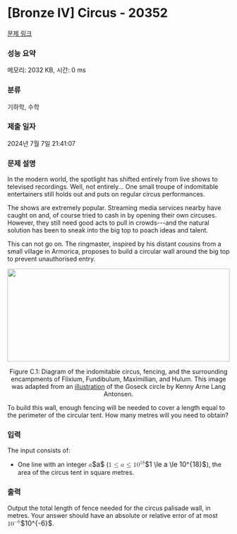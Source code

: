 # [Bronze IV] Circus - 20352 

[문제 링크](https://www.acmicpc.net/problem/20352) 

### 성능 요약

메모리: 2032 KB, 시간: 0 ms

### 분류

기하학, 수학

### 제출 일자

2024년 7월 7일 21:41:07

### 문제 설명

<p>In the modern world, the spotlight has shifted entirely from live shows to televised recordings.  Well, not entirely... One small troupe of indomitable entertainers still holds out and puts on regular circus performances.</p>

<p>The shows are extremely popular. Streaming media services nearby have caught on and, of course tried to cash in by opening their own circuses. However, they still need good acts to pull in crowds---and the natural solution has been to sneak into the big top to poach ideas and talent.</p>

<p>This can not go on. The ringmaster, inspired by his distant cousins from a small village in Armorica, proposes to build a circular wall around the big top to prevent unauthorised entry.</p>

<p style="text-align: center;"><img alt="" src="" style="width: 504px; height: 211px;"></p>

<p style="text-align: center;">Figure C.1: Diagram of the indomitable circus, fencing, and the surrounding encampments of Flixium, Fundibulum, Maximillian, and Hulum. This image was adapted from an <a href="https://en.wikipedia.org/wiki/File:Goseck_circle,_Germany_4900_-_4700_BC.jpg">illustration</a> of the Goseck circle by Kenny Arne Lang Antonsen.</p>

<p>To build this wall, enough fencing will be needed to cover a length equal to the perimeter of the circular tent. How many metres will you need to obtain?</p>

### 입력 

 <p>The input consists of:</p>

<ul>
	<li>One line with an integer <mjx-container class="MathJax" jax="CHTML" style="font-size: 109%; position: relative;"><mjx-math class="MJX-TEX" aria-hidden="true"><mjx-mi class="mjx-i"><mjx-c class="mjx-c1D44E TEX-I"></mjx-c></mjx-mi></mjx-math><mjx-assistive-mml unselectable="on" display="inline"><math xmlns="http://www.w3.org/1998/Math/MathML"><mi>a</mi></math></mjx-assistive-mml><span aria-hidden="true" class="no-mathjax mjx-copytext">$a$</span></mjx-container> (<mjx-container class="MathJax" jax="CHTML" style="font-size: 109%; position: relative;"><mjx-math class="MJX-TEX" aria-hidden="true"><mjx-mn class="mjx-n"><mjx-c class="mjx-c31"></mjx-c></mjx-mn><mjx-mo class="mjx-n" space="4"><mjx-c class="mjx-c2264"></mjx-c></mjx-mo><mjx-mi class="mjx-i" space="4"><mjx-c class="mjx-c1D44E TEX-I"></mjx-c></mjx-mi><mjx-mo class="mjx-n" space="4"><mjx-c class="mjx-c2264"></mjx-c></mjx-mo><mjx-msup space="4"><mjx-mn class="mjx-n"><mjx-c class="mjx-c31"></mjx-c><mjx-c class="mjx-c30"></mjx-c></mjx-mn><mjx-script style="vertical-align: 0.393em;"><mjx-texatom size="s" texclass="ORD"><mjx-mn class="mjx-n"><mjx-c class="mjx-c31"></mjx-c><mjx-c class="mjx-c38"></mjx-c></mjx-mn></mjx-texatom></mjx-script></mjx-msup></mjx-math><mjx-assistive-mml unselectable="on" display="inline"><math xmlns="http://www.w3.org/1998/Math/MathML"><mn>1</mn><mo>≤</mo><mi>a</mi><mo>≤</mo><msup><mn>10</mn><mrow data-mjx-texclass="ORD"><mn>18</mn></mrow></msup></math></mjx-assistive-mml><span aria-hidden="true" class="no-mathjax mjx-copytext">$1 \le a \le 10^{18}$</span></mjx-container>), the area of the circus tent in square metres.</li>
</ul>

### 출력 

 <p>Output the total length of fence needed for the circus palisade wall, in metres. Your answer should have an absolute or relative error of at most <mjx-container class="MathJax" jax="CHTML" style="font-size: 109%; position: relative;"><mjx-math class="MJX-TEX" aria-hidden="true"><mjx-msup><mjx-mn class="mjx-n"><mjx-c class="mjx-c31"></mjx-c><mjx-c class="mjx-c30"></mjx-c></mjx-mn><mjx-script style="vertical-align: 0.393em;"><mjx-texatom size="s" texclass="ORD"><mjx-mo class="mjx-n"><mjx-c class="mjx-c2212"></mjx-c></mjx-mo><mjx-mn class="mjx-n"><mjx-c class="mjx-c36"></mjx-c></mjx-mn></mjx-texatom></mjx-script></mjx-msup></mjx-math><mjx-assistive-mml unselectable="on" display="inline"><math xmlns="http://www.w3.org/1998/Math/MathML"><msup><mn>10</mn><mrow data-mjx-texclass="ORD"><mo>−</mo><mn>6</mn></mrow></msup></math></mjx-assistive-mml><span aria-hidden="true" class="no-mathjax mjx-copytext">$10^{-6}$</span></mjx-container>.</p>

